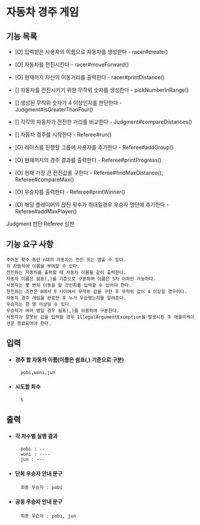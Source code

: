 # 자동차 경주 게임

## 기능 목록
- [O] 입력받은 사용자의 이름으로 자동차를 생성한다 - racer#create()
- [O] 자동차를 전진시킨다 - racer#moveForward()
- [O] 현재까지 자신의 이동거리를 출력한다 - racer#printDistance()


- [] 자동차를 전진시키기 위한 무작위 숫자를 생성한다 - pickNumberInRange()
- [] 생성된 무작위 숫자가 4 이상인지를 판단한다 - Judgment#isGreaterThanFour()
- [] 각각의 자동차가 전진한 거리를 비교한다 - Judgment#compareDistances()


- [] 자동차 경주를 시작한다 - Referee#run()
- [O] 레이스를 진행할 그룹에 사용자를 추가한다 - Referee#addGroup()
- [O] 현재까지의 경주 결과를 출력한다 - Referee#printProgress()
- [O] 현재 가장 큰 전진값을 구한다 - Referee#findMaxDistance(), Referee#compareMax()
- [O] 우승자를 출력한다 - Referee#printWinner()
- [O] 해당 플레이어의 젅진 횟수가 최대일경우 우승자 명단에 추가한다 - Referee#addMaxPlayer()

Judgment 판단
Referee 심판

## 기능 요구 사항

    주어진 횟수 동안 n대의 자동차는 전진 또는 멈출 수 있다.
    각 자동차에 이름을 부여할 수 있다.
    전진하는 자동차를 출력할 때 자동차 이름을 같이 출력한다.
    자동차 이름은 쉼표(,)를 기준으로 구분하며 이름은 5자 이하만 가능하다.
    사용자는 몇 번의 이동을 할 것인지를 입력할 수 있어야 한다.
    전진하는 조건은 0에서 9 사이에서 무작위 값을 구한 후 무작위 값이 4 이상일 경우이다.
    자동차 경주 게임을 완료한 후 누가 우승했는지를 알려준다.
    우승자는 한 명 이상일 수 있다.
    우승자가 여러 명일 경우 쉼표(,)를 이용하여 구분한다.
    사용자가 잘못된 값을 입력할 경우 IllegalArgumentException을 발생시킨 후 애플리케이션은 종료되어야 한다.

## 입력
- #### 경주 할 자동차 이름(이름은 쉼표(,) 기준으로 구분)
        pobi,woni,jun
- #### 시도할 회수
        5

## 출력
- #### 각 차수별 실행 결과
        pobi : --
        woni : ----
        jun : ---

- #### 단독 우승자 안내 문구
        최종 우승자 : pobi

- #### 공동 우승자 안내 문구
        최종 우승자 : pobi, jun